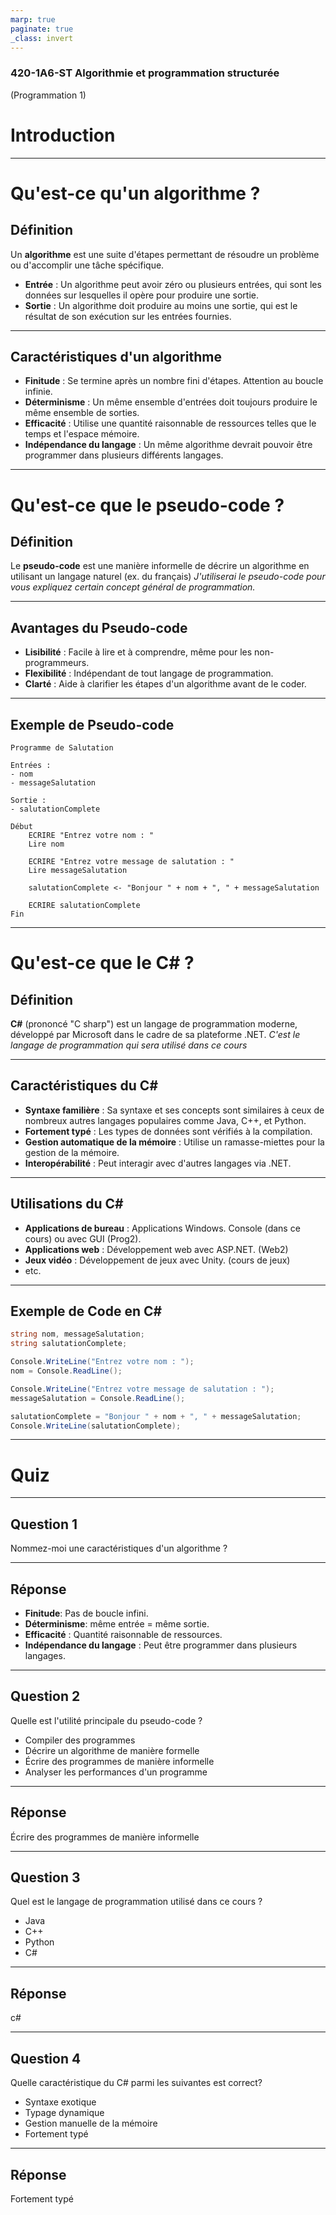 ```yaml
---
marp: true
paginate: true
_class: invert
---
```


### 420-1A6-ST Algorithmie et programmation structurée
(Programmation 1)
# Introduction

---

# Qu'est-ce qu'un algorithme ?
## Définition
Un **algorithme** est une suite d'étapes permettant de résoudre un problème ou d'accomplir une tâche spécifique.
- **Entrée** : Un algorithme peut avoir zéro ou plusieurs entrées, qui sont les données sur lesquelles il opère pour produire une sortie.
- **Sortie** : Un algorithme doit produire au moins une sortie, qui est le résultat de son exécution sur les entrées fournies.
---

## Caractéristiques d'un algorithme
- **Finitude** : Se termine après un nombre fini d'étapes. Attention au boucle infinie.
- **Déterminisme** : Un même ensemble d'entrées doit toujours produire le même ensemble de sorties.
- **Efficacité** : Utilise une quantité raisonnable de ressources telles que le temps et l'espace mémoire.
- **Indépendance du langage** :  Un même algorithme devrait pouvoir être programmer dans plusieurs différents langages.

---

# Qu'est-ce que le pseudo-code ?
## Définition
Le **pseudo-code** est une manière informelle de décrire un algorithme en utilisant un langage naturel (ex. du français)
_J'utiliserai le pseudo-code pour vous expliquez certain concept général de programmation._

---

## Avantages du Pseudo-code
- **Lisibilité** : Facile à lire et à comprendre, même pour les non-programmeurs.
- **Flexibilité** : Indépendant de tout langage de programmation.
- **Clarté** : Aide à clarifier les étapes d'un algorithme avant de le coder.

---

## Exemple de Pseudo-code
```
Programme de Salutation

Entrées :
- nom
- messageSalutation

Sortie :
- salutationComplete

Début
    ECRIRE "Entrez votre nom : "
    Lire nom

    ECRIRE "Entrez votre message de salutation : "
    Lire messageSalutation

    salutationComplete <- "Bonjour " + nom + ", " + messageSalutation

    ECRIRE salutationComplete
Fin
```

---

# Qu'est-ce que le C# ?
## Définition
**C#** (prononcé "C sharp") est un langage de programmation moderne, développé par Microsoft dans le cadre de sa plateforme .NET.
_C'est le langage de programmation qui sera utilisé dans ce cours_

---

## Caractéristiques du C#
- **Syntaxe familière** : Sa syntaxe et ses concepts sont similaires à ceux de nombreux autres langages populaires comme Java, C++, et Python.
- **Fortement typé** : Les types de données sont vérifiés à la compilation.
- **Gestion automatique de la mémoire** : Utilise un ramasse-miettes pour la gestion de la mémoire.
- **Interopérabilité** : Peut interagir avec d'autres langages via .NET.

---

## Utilisations du C#
- **Applications de bureau** : Applications Windows. Console (dans ce cours) ou avec GUI (Prog2).
- **Applications web** : Développement web avec ASP.NET. (Web2)
- **Jeux vidéo** : Développement de jeux avec Unity. (cours de jeux)
- etc.

---

## Exemple de Code en C#

```csharp
string nom, messageSalutation;
string salutationComplete;

Console.WriteLine("Entrez votre nom : ");
nom = Console.ReadLine();

Console.WriteLine("Entrez votre message de salutation : ");
messageSalutation = Console.ReadLine();

salutationComplete = "Bonjour " + nom + ", " + messageSalutation;
Console.WriteLine(salutationComplete);
```

---

# Quiz

---

## Question 1
Nommez-moi une caractéristiques d'un algorithme ?

---

## Réponse
- **Finitude**: Pas de boucle infini.
- **Déterminisme**: même entrée = même sortie.
- **Efficacité** : Quantité raisonnable de ressources.
- **Indépendance du langage** :  Peut être programmer dans plusieurs langages.

---

## Question 2
Quelle est l'utilité principale du pseudo-code ?
- Compiler des programmes
- Décrire un algorithme de manière formelle
- Écrire des programmes de manière informelle
- Analyser les performances d'un programme

---
## Réponse
Écrire des programmes de manière informelle

---

## Question 3
Quel est le langage de programmation utilisé dans ce cours ?
- Java
- C++
- Python
- C#

---

## Réponse
c#

---

## Question 4
Quelle caractéristique du C# parmi les suivantes est correct?
- Syntaxe exotique
- Typage dynamique
- Gestion manuelle de la mémoire
- Fortement typé

---

## Réponse
Fortement typé

